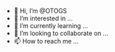 - 👋 Hi, I’m @OTOGS
- 👀 I’m interested in ...
- 🌱 I’m currently learning ...
- 💞️ I’m looking to collaborate on ...
- 📫 How to reach me ...

<!---
OTOGS/OTOGS is a ✨ special ✨ repository because its `README.md` (this file) appears on your GitHub profile.
You can click the Preview link to take a look at your changes.
--->
